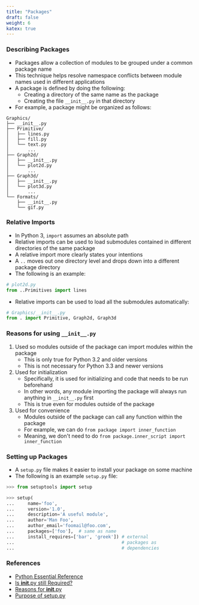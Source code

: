 ```yaml
---
title: "Packages"
draft: false
weight: 6
katex: true
---
```


### Describing Packages
- Packages allow a collection of modules to be grouped under a common package name
- This technique helps resolve namespace conflicts between module names used in different applications
- A package is defined by doing the following:
	- Creating a directory of the same name as the package
	- Creating the file `__init__.py` in that directory
- For example, a package might be organized as follows:

```text
Graphics/
├── __init__.py
├── Primitive/
│   ├── lines.py
│   ├── fill.py
│   └── text.py
│       ...
├── Graph2d/
│   ├── __init__.py
│   └── plot2d.py
│       ...
├── Graph3d/
│   ├── __init__.py
│   └── plot3d.py
│       ...
└── Formats/
    ├── __init__.py
    └── gif.py
```

### Relative Imports
- In Python 3, `import` assumes an absolute path
- Relative imports can be used to load submodules contained in different directories of the same package
- A relative import more clearly states your intentions
- A `..` moves out one directory level and drops down into a different package directory
- The following is an example:

```python
# plot2d.py
from ..Primitives import lines
```

- Relative imports can be used to load all the submodules automatically:

```python
# Graphics/__init__.py
from . import Primitive, Graph2d, Graph3d
```

### Reasons for using `__init__.py`
1. Used so modules outside of the package can import modules within the package
	- This is only true for Python 3.2 and older versions
	- This is not necessary for Python 3.3 and newer versions
2. Used for initialization
	- Specifically, it is used for initializing and code that needs to be run beforehand
	- In other words, any module importing the package will always run anything in `__init__.py` first
	- This is true even for modules outside of the package
3. Used for convenience
	- Modules outside of the package can call any function within the package
	- For example, we can do `from package import inner_function`
	- Meaning, we don't need to do `from package.inner_script import inner_function`

### Setting up Packages
- A `setup.py` file makes it easier to install your package on some machine
- The following is an example `setup.py` file:

```python
>>> from setuptools import setup

>>> setup(
...     name='foo',
...     version='1.0',
...     description='A useful module',
...     author='Man Foo',
...     author_email='foomail@foo.com',
...     packages=['foo'],  # same as name
...     install_requires=['bar', 'greek']) # external 
...                                        # packages as 
...                                        # dependencies
```

### References
- [Python Essential Reference](http://index-of.co.uk/Python/Python%20Essential%20Reference,%20Fourth%20Edition.pdf)
- [Is __init__.py still Required?](https://stackoverflow.com/a/48804718/12777044)
- [Reasons for __init__.py](https://stackoverflow.com/a/29509611/12777044)
- [Purpose of setup.py](https://stackoverflow.com/a/39811884/12777044)
